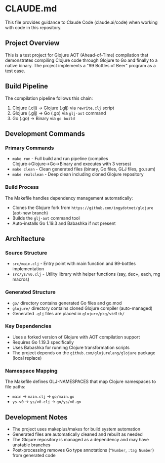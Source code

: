 # CLAUDE.md

This file provides guidance to Claude Code (claude.ai/code) when working with code in this repository.

## Project Overview

This is a test project for Glojure AOT (Ahead-of-Time) compilation that demonstrates compiling Clojure code through Glojure to Go and finally to a native binary. The project implements a "99 Bottles of Beer" program as a test case.

## Build Pipeline

The compilation pipeline follows this chain:
1. Clojure (.clj) → Glojure (.glj) via `rewrite.clj` script
2. Glojure (.glj) → Go (.go) via `glj-aot` command
3. Go (.go) → Binary via `go build`

## Development Commands

### Primary Commands
- `make run` - Full build and run pipeline (compiles Clojure→Glojure→Go→Binary and executes with 3 verses)
- `make clean` - Clean generated files (binary, Go files, GLJ files, go.sum)
- `make realclean` - Deep clean including cloned Glojure repository

### Build Process
The Makefile handles dependency management automatically:
- Clones the Glojure fork from `https://github.com/ingydotnet/glojure` (aot-new branch)
- Builds the `glj-aot` command tool
- Auto-installs Go 1.19.3 and Babashka if not present

## Architecture

### Source Structure
- `src/main.clj` - Entry point with main function and 99-bottles implementation
- `src/ys/v0.clj` - Utility library with helper functions (say, dec+, each, rng macros)

### Generated Structure
- `go/` directory contains generated Go files and go.mod
- `glojure/` directory contains cloned Glojure compiler (auto-managed)
- Generated `.glj` files are placed in `glojure/pkg/stdlib/`

### Key Dependencies
- Uses a forked version of Glojure with AOT compilation support
- Requires Go 1.19.3 specifically
- Uses Babashka for running Clojure transformation scripts
- The project depends on the `github.com/glojurelang/glojure` package (local replace)

### Namespace Mapping
The Makefile defines GLJ-NAMESPACES that map Clojure namespaces to file paths:
- `main` → `main.clj` → `go/main.go`
- `ys.v0` → `ys/v0.clj` → `go/ys/v0.go`

## Development Notes

- The project uses makeplus/makes for build system automation
- Generated files are automatically cleaned and rebuilt as needed
- The Glojure repository is managed as a dependency and may have unstable branches
- Post-processing removes Go type annotations (`^Number`, `:tag Number`) from generated code